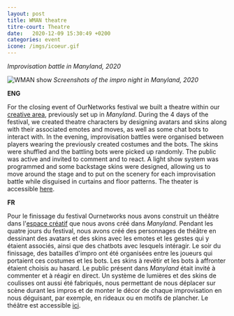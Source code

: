 ```yaml
---
layout: post
title: WMAN theatre
titre-court: Theatre
date:   2020-12-09 15:30:49 +0200
categories: event
icone: /imgs/icoeur.gif
---
```

*Improvisation battle in Manyland, 2020*

![WMAN show]({{site.imgurl}}/wmanshow.gif)
*Screenshots of the impro night in Manyland, 2020*

**ENG**

For the closing event of OurNetworks festival we built a theatre within our [creative area](/Play2PlayEvent/), previously set up in *Manyland*. 
During the 4 days of the festival, we created theatre characters by designing avatars and skins along with their associated emotes and moves,
as well as some chat bots to interact with. In the evening, improvisation battles were organised between players wearing the previously 
created costumes and the bots. The skins were shuffled and the battling bots were picked up randomly. The public was active and invited 
to comment and to react. A light show system was programmed and some backstage skins were designed, allowing us to move around the stage 
and to put on the scenery for each improvisation battle while disguised in curtains and floor patterns. The theater is accessible [here](http://manyland.com/wmanbuild).


**FR**

Pour le finissage du festival Ournetworks nous avons construit un théâtre dans l'[espace créatif](/Play2PlayEvent/) que nous avons créé dans *Manyland*.
Pendant les quatre jours du festival, nous avons créé des personnages de théâtre en dessinant des avatars et des skins avec les emotes et les gestes qui
y étaient associés, ainsi que des chatbots avec lesquels intéragir. Le soir du finissage, des batailles d'impro ont été organisées entre les joueurs
qui portaient ces costumes et les bots. Les skins à revêtir et les bots à affronter étaient choisis au hasard. Le public présent dans *Manyland* était invité à 
commenter et à réagir en direct. Un système de lumières et des skins de coulisses ont aussi
été fabriqués, nous permettant de nous déplacer sur scène durant les impros et de monter le décor de chaque improvisation en nous déguisant,
par exemple, en rideaux ou en motifs de plancher. Le théâtre est accessible [ici](http://manyland.com/wmanbuild).
